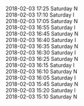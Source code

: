 2018-02-03 17:25 Saturday  N  
2018-02-03 17:10 Saturday  I  
2018-02-03 17:05 Saturday  N  
2018-02-03 16:55 Saturday  I  
2018-02-03 16:45 Saturday  N  
2018-02-03 16:40 Saturday  I  
2018-02-03 16:35 Saturday  N  
2018-02-03 16:30 Saturday  I  
2018-02-03 16:25 Saturday  N  
2018-02-03 16:15 Saturday  I  
2018-02-03 16:10 Saturday  N  
2018-02-03 16:05 Saturday  I  
2018-02-03 15:45 Saturday  N  
2018-02-03 15:20 Saturday  I  
2018-02-03 15:10 Saturday  N  
